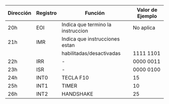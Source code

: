 | Dirección | Registro | Función                           | Valor de Ejemplo |
|-----------|----------|-----------------------------------|------------------|
| 20h       | EOI      | Indica que termino la instruccion | No aplica        |
| 21h       | IMR      | Indica que instrucciones estan    |                  |
|           |          | habilitadas/desactivadas          | 1111 1101        |
| 22h       | IRR      |                 -                 | 0000 0011        |
| 23h       | ISR      |                 -                 | 0000 0100        |
| 24h       | INT0     | TECLA F10                         | 15               |
| 25h       | INT1     | TIMER                             | 10               |
| 26h       | INT2     | HANDSHAKE                         | 25               |
